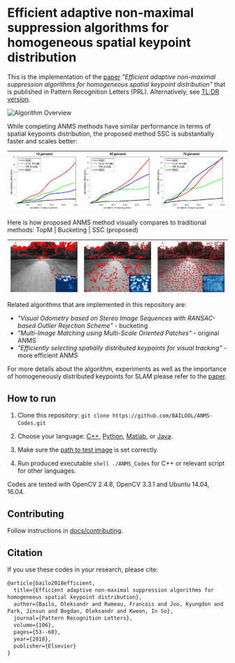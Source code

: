 # Efficient adaptive non-maximal suppression algorithms for homogeneous spatial keypoint distribution

This is the implementation of the [paper](https://www.researchgate.net/publication/323388062_Efficient_adaptive_non-maximal_suppression_algorithms_for_homogeneous_spatial_keypoint_distribution) *"Efficient adaptive non-maximal suppression algorithms for homogeneous spatial keypoint distribution"* that is published in Pattern Recognition Letters (PRL). Alternatively, see [TL;DR version](https://www.shortscience.org/paper?bibtexKey=journals/prl/BailoRJPBK18&a=ukrdailo).

![Algorithm Overview](https://github.com/BAILOOL/ANMS-Codes/blob/master/Images/algorithm_overview.png?raw=true?raw=true "Algorithm Overview")

While competing ANMS methods have similar performance in terms of spatial keypoints distribution, the proposed method SSC is substantially faster and scales better:

| ![Retrieve 10%](https://github.com/BAILOOL/ANMS-Codes/blob/master/Images/Time10.png?raw=true "Retrieve 10%") | ![Retrieve 40%](https://github.com/BAILOOL/ANMS-Codes/blob/master/Images/Time40.png?raw=true "Retrieve 40%") | ![Retrieve 70%](https://github.com/BAILOOL/ANMS-Codes/blob/master/Images/Time70.png?raw=true "Retrieve 70%") |
|:----:|:---:|:---:|

Here is how proposed ANMS method visually compares to traditional methods: TopM | Bucketing | SSC (proposed)

| ![TopM](https://github.com/BAILOOL/ANMS-Codes/blob/master/Images/TopM.png?raw=true "TopM") | ![Bucketing](https://github.com/BAILOOL/ANMS-Codes/blob/master/Images/Bucketing.png?raw=true "Bucketing") | ![SSC](https://github.com/BAILOOL/ANMS-Codes/blob/master/Images/SSC.png?raw=true "SSC") |
|:---:|:---:|:---:|

Related algorithms that are implemented in this repository are:

- *"Visual Odometry based on Stereo Image Sequences with RANSAC-based Outlier Rejection Scheme"* - bucketing
- *"Multi-Image Matching using Multi-Scale Oriented Patches"* - original ANMS
- *"Efficiently selecting spatially distributed keypoints for visual tracking"* - more efficient ANMS

For more details about the algorithm, experiments as well as the importance of homogeneously distributed keypoints for SLAM please refer to the [paper](https://www.researchgate.net/publication/323388062_Efficient_adaptive_non-maximal_suppression_algorithms_for_homogeneous_spatial_keypoint_distribution).

## How to run
1. Clone this repository: ``` git clone https://github.com/BAILOOL/ANMS-Codes.git ```
2. Choose your language: [C++](https://github.com/BAILOOL/ANMS-Codes/tree/master/C++), [Python](https://github.com/BAILOOL/ANMS-Codes/tree/master/Python), [Matlab](https://github.com/BAILOOL/ANMS-Codes/tree/master/Matlab), or [Java](https://github.com/BAILOOL/ANMS-Codes/tree/master/Java).

3. Make sure the [path to test image](https://github.com/BAILOOL/ANMS-Codes/blob/d907ca805fcf1ea670ac75a9ea9b46446421e573/C++/CmakeProject/source/main.cpp#L8) is set correctly.

4. Run produced executable ```shell ./ANMS_Codes``` for C++ or relevant script for other languages.

Codes are tested with OpenCV 2.4.8, OpenCV 3.3.1 and Ubuntu 14.04, 16.04.

## Contributing
Follow instructions in [docs/contributing](https://github.com/BAILOOL/ANMS-Codes/blob/master/docs/contributing.rst).

## Citation
If you use these codes in your research, please cite:
```text
@article{bailo2018efficient,
  title={Efficient adaptive non-maximal suppression algorithms for homogeneous spatial keypoint distribution},
  author={Bailo, Oleksandr and Rameau, Francois and Joo, Kyungdon and Park, Jinsun and Bogdan, Oleksandr and Kweon, In So},
  journal={Pattern Recognition Letters},
  volume={106},
  pages={53--60},
  year={2018},
  publisher={Elsevier}
}
```
